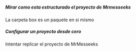 ##### Mirar como esta estructurado el proyecto de Mrmesseeks
La carpeta box es un paquete en si mismo

##### Configurar un proyecto desde cero
Intentar replicar el proyecto de MrMesseeks


	